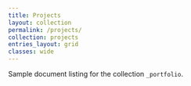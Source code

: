 ```yaml
---
title: Projects
layout: collection
permalink: /projects/
collection: projects
entries_layout: grid
classes: wide
---
```


Sample document listing for the collection `_portfolio`.